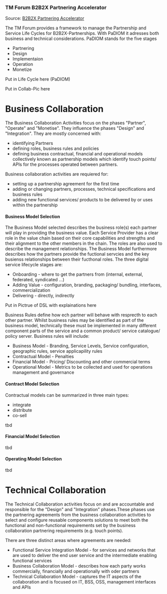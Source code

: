 ### TM Forum B2B2X Partnering Accelerator

Source: [B2B2X Partnering Accelerator](http://www.tmforum.org/B2B2XPartneringAccelerator/15673/home.html)

The TM Forum provides a framework to manage the Partnership and Service Life Cycles for B2B2X-Partnerships. With PaDIOM it adresses both business and technical considerations. PaDIOM stands for the five stages
* Partnering
* Design
* Implementaion
* Operation
* Monetize

Put in Life Cycle here (PaDIOM)


Put in Collab-Pic here

# Business Collaboration

The Business Collaboration Activities focus on the phases "Partner", "Operate" and "Monetise". They influence the phases "Design" and "Integration". They are mostly concerned with:
* identifying Partners
* defining roles, business rules and policies
* defining business contractual, financial and operational models collectively known as partnership models which identify touch points/ APIs for the processes operated between partners.

Business collaboration activities are requiered for:
* setting up a partnership agreement for the first time
* adding or changing partners, processes, technical specifications and business rules
* adding new functional services/ products to be delivered by or uses within the partnership
 
#### Business Model Selection
The Business Model selected describes the business role(s) each partner will play in providing the business value. Each Service Provider has a clear role in the value chain based on their core capabilities and strengths and their alignment to the other members in the chain. The roles are also used to describe the management relationships. The Business Model furthermore describes how the partners provide the fuctional servcies and the key busienss relationships between their fucthonal roles.
The three digital service lifecycle stages are:
* Onboarding - where to get the partners from (internal, external, federated, syndicated ...)
* Adding Value - configuration, branding, packaging/ bundling, interfaces, commercialization
* Delivering - directly, indirectly

Put in Pictrue of DSL with explainations here

Business Rules define how ech partner will behave with resprecth to each other partner.
Whilst business rules may be identified as part of the business model, technically these must be implemented in many different component parts of the service and a common product/ service catalogue/ policy server.
Business rules will include:
* Business Model - Branding, Service Levels, Service configuration, geographic rules, service applicapility rules
* Contractual Model - Penalties
* Financial Model - Pricing/ Discounting and other commercial terms
* Operational Model - Metrics to be collected and used for operations management and governance

#### Contract Model Selection

Contractual models can be summarized in three main types:
* integrate
* distribute
* co-sell



tbd

#### Financial Model Selection

tbd

#### Operating Model Selection

tbd

# Technical Collaboration

The Technical Collaboration activities focus on and are accountable and responsible for the "Design" and "Integration" phases.These phases use the partnering agreements from the business collaboration activities to select and configure reusable components solutions to meet both the functional and non-functional requirements set by the business collaboration partnering requirements (e.g. touch points).

There are three distinct areas where agreements are needed:
* Functional Service Integration Model - for services and networks that are used to deliver the end user service and the intermediate enabling functional services
* Business Collaboration Model - describes how each party works commercially, financially and operationally with oder partners
* Technical Collaboration Model - captures the IT aspects of the collaboration and is focused on IT, BSS, OSS, management interfaces and APIs


